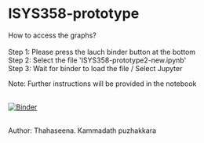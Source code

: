 # ISYS358-prototype

How to access the graphs?<br><br>
Step 1: Please press the lauch binder button at the bottom<br>
Step 2: Select the file 'ISYS358-prototype2-new.ipynb'<br>
Step 3: Wait for binder to load the file / Select Jupyter<br>

Note: Further instructions will be provided in the notebook
<br><br>


[![Binder](https://mybinder.org/badge_logo.svg)](https://mybinder.org/v2/gh/thahaseena1/ISYS358-prototype/master)
<br><br>

Author: Thahaseena. Kammadath puzhakkara
